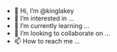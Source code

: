 - 👋 Hi, I’m @kinglakey
- 👀 I’m interested in ...
- 🌱 I’m currently learning ...
- 💞️ I’m looking to collaborate on ...
- 📫 How to reach me ...

<!---
kinglakey/kinglakey is a ✨ special ✨ repository because its `README.md` (this file) appears on your GitHub profile.
You can click the Preview link to take a look at your changes.
--->
